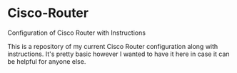 # Cisco-Router
Configuration of Cisco Router with Instructions

This is a repository of my current Cisco Router configuration along with instructions. It's pretty basic however I wanted to have it here in case it can be helpful for anyone else.

